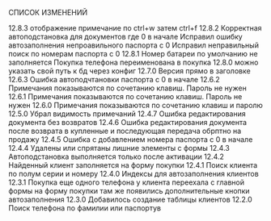 ﻿СПИСОК ИЗМЕНЕНИЙ

12.8.3 отображение примечание по ctrl+w затем ctrl+f
12.8.2
	Корректная автоподстановка для документов где 0 в начале
	Исправил ошибку автозаполнения непроавильного паспорта с 0
	Исправил неправильный поиск по номерам паспорта с 0
12.8.1
	Номер батареи по умолчанию не заполняется
	Покупка телефона переименована в покупка
12.8.0 можно указать свой путь к бд через конфиг
12.7.0 Версия прямо в заголовке
12.6.3 Ошибка автоподчтановки паспорта с 0 в начале
12.6.2 Примечания показываются по сочетанию клавиш. Пароль не нужен
12.6.1 Примечания показываются по сочетанию клавиш. Пароль не нужен
12.6.0 Примечания показываются по сочетанию клавиш и паролю
12.5.0 Убрал видимость примечаний
12.4.7 Ошибка редактирования документа без возвратов
12.4.6 Ошибка редактирования документа после возврата в купленные и последующая передача обрптно на продажу
12.4.5 Ошибка с добавлением номера паспорта с 0 в начале
12.4.4 Удалены или спрятаны лишние элементы с формы
12.4.3 Автоподстановка выполняется только после активации
12.4.2 Найденный клиент заполняется на форму покупки
12.4.1 Поиск клиента по полум серии и номеру
12.4.0 Индексы для автозаполнения клиентов
12.3.1 Покупка еще одного телефона у клиента переехала с главной формы на форму покупки там же появились дополнительные кнопки автозаполнения
12.3.0 Добавилось создание таблицы клиентов
12.2.0 Поиск телефона по фамилии или паспортув